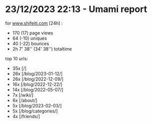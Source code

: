 # 23/12/2023 22:13 - Umami report
for www.shifeiti.com [24h] :

 - 170 (17) page views
 - 64 (-10) uniques
 - 40 (-22) bounces
 - 2h 7' 38'' (34' 38'') totaltime


top 10 urls:
 - 35x [/]
 - 26x [/blog/2023-01-12/]
 - 26x [/blog/2022-12-09/]
 - 16x [/blog/2022-12-22/]
 - 14x [/blog/2022-05-07/]
 - 7x [/wiki/]
 - 6x [/about/]
 - 5x [/blog/2023-02-03/]
 - 5x [/blog/categories/]
 - 4x [/friends/]



